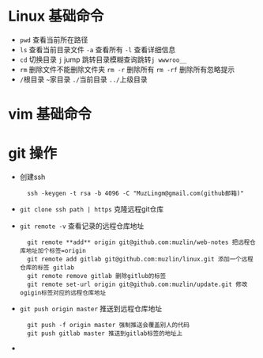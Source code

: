 # Linux 基础命令
* `pwd` 查看当前所在路径
* `ls` 查看当前目录文件 `-a` 查看所有 `-l` 查看详细信息
* `cd` 切换目录 `j` jump 跳转目录模糊查询跳转`j wwwroo__`
* `rm` 删除文件不能删除文件夹 `rm -r` 删除所有 `rm -rf` 删除所有忽略提示
* `/`根目录 `~`家目录 `./`当前目录 `../`上级目录

# vim 基础命令

# git 操作
* 创建ssh

        ssh -keygen -t rsa -b 4096 -C "MuzLingm@gmail.com(github邮箱)"

* `git clone ssh path | https` 克隆远程git仓库
* `git remote -v` 查看记录的远程仓库地址

        git remote **add** origin git@github.com:muzlin/web-notes 把远程仓库地址加个标签=origin
        git remote add gitlab git@github.com:muzlin/linux.git 添加一个远程仓库的标签 gitlab
        git remote remove gitlab 删除gitlub的标签
        git remote set-url origin git@github.com:muzlin/update.git 修改ogigin标签对应的远程仓库地址

* `git push origin master` 推送到远程仓库地址

        git push -f origin master 强制推送会覆盖别人的代码    
        git push gitlab master 推送到gitlab标签的地址上

* 
